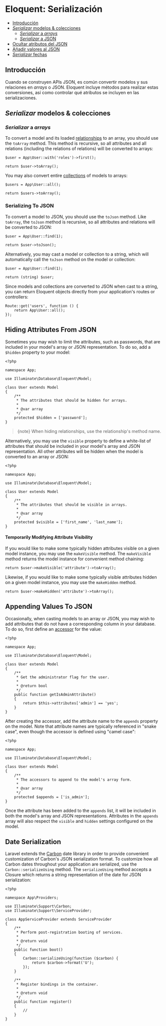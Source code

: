 # Eloquent: Serialización

- [Introducción](#introduction)
- [*Serializar* modelos & colecciones](#serializing-models-and-collections) 
    - [*Serializar* a *arrays*](#serializing-to-arrays)
    - [*Serializar* a JSON](#serializing-to-json)
- [Ocultar atributos del JSON](#hiding-attributes-from-json)
- [Añadir valores al JSON](#appending-values-to-json)
- [*Serializar* fechas](#date-serialization)

<a name="introduction"></a>

## Introducción

Cuando se construyen APIs JSON, es común convertir modelos y sus relaciones en *arrays* o JSON. Eloquent incluye métodos para realizar estas conversiones, así como controlar qué atributos se incluyen en las serializaciones.

<a name="serializing-models-and-collections"></a>

## *Serializar* modelos & colecciones

<a name="serializing-to-arrays"></a>

### *Serializar* a *arrays*

To convert a model and its loaded [relationships](/docs/{{version}}/eloquent-relationships) to an array, you should use the `toArray` method. This method is recursive, so all attributes and all relations (including the relations of relations) will be converted to arrays:

    $user = App\User::with('roles')->first();
    
    return $user->toArray();
    

You may also convert entire [collections](/docs/{{version}}/eloquent-collections) of models to arrays:

    $users = App\User::all();
    
    return $users->toArray();
    

<a name="serializing-to-json"></a>

### Serializing To JSON

To convert a model to JSON, you should use the `toJson` method. Like `toArray`, the `toJson` method is recursive, so all attributes and relations will be converted to JSON:

    $user = App\User::find(1);
    
    return $user->toJson();
    

Alternatively, you may cast a model or collection to a string, which will automatically call the `toJson` method on the model or collection:

    $user = App\User::find(1);
    
    return (string) $user;
    

Since models and collections are converted to JSON when cast to a string, you can return Eloquent objects directly from your application's routes or controllers:

    Route::get('users', function () {
        return App\User::all();
    });
    

<a name="hiding-attributes-from-json"></a>

## Hiding Attributes From JSON

Sometimes you may wish to limit the attributes, such as passwords, that are included in your model's array or JSON representation. To do so, add a `$hidden` property to your model:

    <?php
    
    namespace App;
    
    use Illuminate\Database\Eloquent\Model;
    
    class User extends Model
    {
        /**
         * The attributes that should be hidden for arrays.
         *
         * @var array
         */
        protected $hidden = ['password'];
    }
    

> {note} When hiding relationships, use the relationship's method name.

Alternatively, you may use the `visible` property to define a white-list of attributes that should be included in your model's array and JSON representation. All other attributes will be hidden when the model is converted to an array or JSON:

    <?php
    
    namespace App;
    
    use Illuminate\Database\Eloquent\Model;
    
    class User extends Model
    {
        /**
         * The attributes that should be visible in arrays.
         *
         * @var array
         */
        protected $visible = ['first_name', 'last_name'];
    }
    

#### Temporarily Modifying Attribute Visibility

If you would like to make some typically hidden attributes visible on a given model instance, you may use the `makeVisible` method. The `makeVisible` method returns the model instance for convenient method chaining:

    return $user->makeVisible('attribute')->toArray();
    

Likewise, if you would like to make some typically visible attributes hidden on a given model instance, you may use the `makeHidden` method.

    return $user->makeHidden('attribute')->toArray();
    

<a name="appending-values-to-json"></a>

## Appending Values To JSON

Occasionally, when casting models to an array or JSON, you may wish to add attributes that do not have a corresponding column in your database. To do so, first define an [accessor](/docs/{{version}}/eloquent-mutators) for the value:

    <?php
    
    namespace App;
    
    use Illuminate\Database\Eloquent\Model;
    
    class User extends Model
    {
        /**
         * Get the administrator flag for the user.
         *
         * @return bool
         */
        public function getIsAdminAttribute()
        {
            return $this->attributes['admin'] == 'yes';
        }
    }
    

After creating the accessor, add the attribute name to the `appends` property on the model. Note that attribute names are typically referenced in "snake case", even though the accessor is defined using "camel case":

    <?php
    
    namespace App;
    
    use Illuminate\Database\Eloquent\Model;
    
    class User extends Model
    {
        /**
         * The accessors to append to the model's array form.
         *
         * @var array
         */
        protected $appends = ['is_admin'];
    }
    

Once the attribute has been added to the `appends` list, it will be included in both the model's array and JSON representations. Attributes in the `appends` array will also respect the `visible` and `hidden` settings configured on the model.

<a name="date-serialization"></a>

## Date Serialization

Laravel extends the [Carbon](https://github.com/briannesbitt/Carbon) date library in order to provide convenient customization of Carbon's JSON serialization format. To customize how all Carbon dates throughout your application are serialized, use the `Carbon::serializeUsing` method. The `serializeUsing` method accepts a Closure which returns a string representation of the date for JSON serialization:

    <?php
    
    namespace App\Providers;
    
    use Illuminate\Support\Carbon;
    use Illuminate\Support\ServiceProvider;
    
    class AppServiceProvider extends ServiceProvider
    {
        /**
         * Perform post-registration booting of services.
         *
         * @return void
         */
        public function boot()
        {
            Carbon::serializeUsing(function ($carbon) {
                return $carbon->format('U');
            });
        }
    
        /**
         * Register bindings in the container.
         *
         * @return void
         */
        public function register()
        {
            //
        }
    }